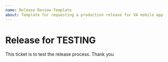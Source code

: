 ```yaml
---
name: Release Review Template
about: Template for requesting a production release for VA mobile app
---
```


# Release for TESTING

This ticket is to test the release process. Thank you

